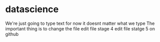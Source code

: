 # datascience
We're just going to type text for now
it doesnt matter what we type
The important thing is to change the file
edit file stage 4
edit file statge 5 on github
